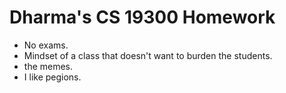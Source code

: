 # Dharma's CS 19300 Homework

- No exams.
- Mindset of a class that doesn't want to burden the students.
- the memes.
- I like pegions.

